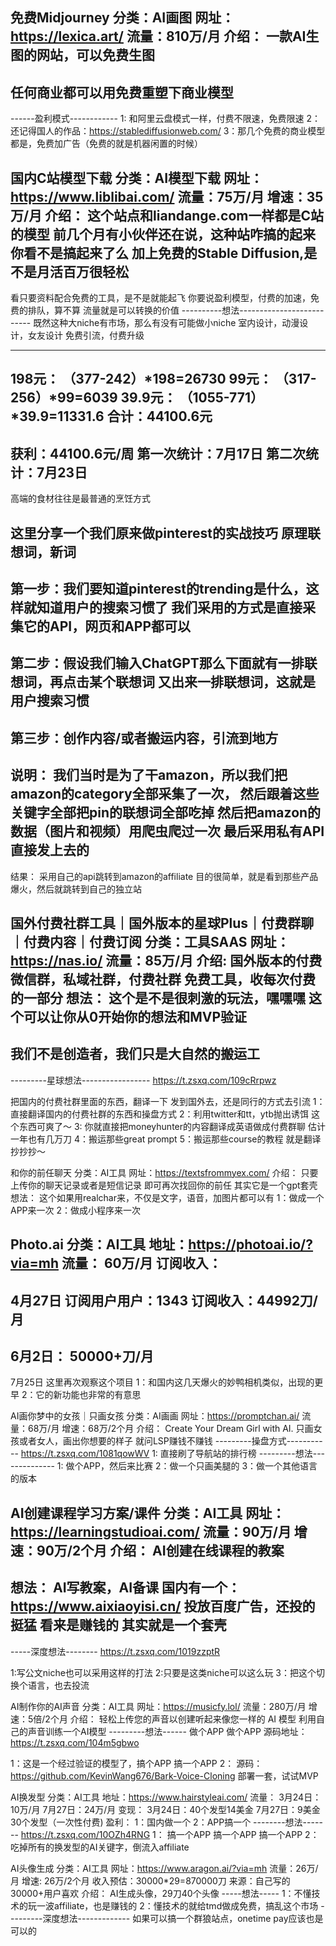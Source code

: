 免费Midjourney
分类：AI画图
网址：https://lexica.art/
流量：810万/月
介绍：
一款AI生图的网站，可以免费生图
-------------------------
任何商业都可以用免费重塑下商业模型
-------------------------
------盈利模式------------
1: 和阿里云盘模式一样，付费不限速，免费限速
2：还记得国人的作品：https://stablediffusionweb.com/
3：那几个免费的商业模型都是，免费加广告（免费的就是机器闲置的时候）

国内C站模型下载
分类：AI模型下载
网址：https://www.liblibai.com/
流量：75万/月
增速：35万/月
介绍：
这个站点和liandange.com一样都是C站的模型
前几个月有小伙伴还在说，这种站咋搞的起来
你看不是搞起来了么
加上免费的Stable Diffusion,是不是月活百万很轻松
---------------------------------------
看只要资料配合免费的工具，是不是就能起飞
你要说盈利模型，付费的加速，免费的排队，算不算
流量就是可以转换的价值
----------想法--------------------------
既然这种大niche有市场，那么有没有可能做小niche
室内设计，动漫设计，女友设计
免费引流，付费升级

--------------------------
198元：
（377-242）*198=26730
99元：
（317-256）*99=6039
39.9元：
（1055-771）*39.9=11331.6
合计：44100.6元
--------------------------
获利：44100.6元/周
第一次统计：7月17日
第二次统计：7月23日
--------------------------
高端的食材往往是最普通的烹饪方式


这里分享一个我们原来做pinterest的实战技巧
原理联想词，新词
------------------------------------
第一步：我们要知道pinterest的trending是什么，这样就知道用户的搜索习惯了
我们采用的方式是直接采集它的API，网页和APP都可以
------------------------------------
第二步：假设我们输入ChatGPT那么下面就有一排联想词，再点击某个联想词
又出来一排联想词，这就是用户搜索习惯
------------------------------------
第三步：创作内容/或者搬运内容，引流到地方
-----------------------------------
说明：
我们当时是为了干amazon，所以我们把amazon的category全部采集了一次，
然后跟着这些关键字全部把pin的联想词全部吃掉
然后把amazon的数据（图片和视频）用爬虫爬过一次
最后采用私有API直接发上去的
-----------------------------------
结果：
采用自己的api跳转到amazon的affiliate
目的很简单，就是看到那些产品爆火，然后就跳转到自己的独立站


国外付费社群工具｜国外版本的星球Plus｜付费群聊｜付费内容｜付费订阅
分类：工具SAAS
网址：https://nas.io/
流量：85万/月
介绍:
国外版本的付费微信群，私域社群，付费社群
免费工具，收每次付费的一部分
想法：
这个是不是很刺激的玩法，嘿嘿嘿
这个可以让你从0开始你的想法和MVP验证
-----------------------
我们不是创造者，我们只是大自然的搬运工
-----------------------
---------星球想法-----------------
https://t.zsxq.com/109cRrpwz

把国内的付费社群里面的东西，翻译一下
发到国外去，还是同行的方式去引流
1：直接翻译国内的付费社群的东西和操盘方式
2：利用twitter和tt，ytb抛出诱饵
这个东西可爽了～
3: 你就直接把moneyhunter的内容翻译成英语做成付费群聊
估计一年也有几万刀
4：搬运那些great prompt
5：搬运那些course的教程
就是翻译抄抄抄～

和你的前任聊天
分类：AI工具
网址：https://textsfrommyex.com/
介绍：
只要上传你的聊天记录或者是短信记录
即可再次找回你的前任
其实它是一个gpt套壳
想法：
这个如果用realchar来，不仅是文字，语音，加图片都可以有
1：做成一个APP来一次
2：做成小程序来一次



Photo.ai
分类：AI工具
地址：https://photoai.io/?via=mh
流量： 60万/月
订阅收入：
------
4月27日
订阅用户用户：1343
订阅收入：44992刀/月
-------
6月2日：
50000+刀/月
-------
7月25日
这里再次观察这个项目
1：和国内这几天爆火的妙鸭相机类似，出现的更早
2：它的新功能也非常的有意思

AI画你梦中的女孩｜只画女孩
分类：AI画画
网址：https://promptchan.ai/
流量：68万/月
增速：68万/2个月
介绍：
Create Your Dream Girl with AI.
只画女孩或者女人，画出你想要的样子
就问LSP赚钱不赚钱
---------操盘方式-----------
https://t.zsxq.com/1081qowWV
1: 直接刷了导航站的排行榜
---------想法--------------
1: 做个APP，然后来比赛
2：做一个只画美腿的
3：做一个其他语言的版本

AI创建课程学习方案/课件
分类：AI工具
网址：https://learningstudioai.com/
流量：90万/月
增速：90万/2个月
介绍：
AI创建在线课程的教案
-------------------
想法：
AI写教案，AI备课
国内有一个：https://www.aixiaoyisi.cn/
投放百度广告，还投的挺猛
看来是赚钱的
其实就是一个套壳
--------------------
-----深度想法--------
https://t.zsxq.com/1019zzptR

1:写公文niche也可以采用这样的打法
2:只要是这类niche可以这么玩
3：把这个切换个语言，也去投流

AI制作你的AI声音
分类：AI工具
网址：https://musicfy.lol/
流量：280万/月
增速：5倍/2个月
介绍：
轻松上传您的声音以创建听起来像您一样的 AI 模型
利用自己的声音训练一个AI模型
---------想法------
做个APP
做个APP
源码地址：
https://t.zsxq.com/104m5gbwo

1：这是一个经过验证的模型了，搞个APP
搞一个APP
2：
源码：https://github.com/KevinWang676/Bark-Voice-Cloning
部署一套，试试MVP

AI换发型
分类：AI工具
地址：https://www.hairstyleai.com/
流量：
3月24日：10万/月
7月27日：24万/月
变现：
3月24日：40个发型14美金
7月27日：9美金30个发型（一次性付费)
盈利：
1：国内做一个
2：APP搞一个
--------想法-------
https://t.zsxq.com/10OZh4RNG
1：
搞一个APP
搞一个APP
搞一个APP
2：吃掉所有的换发型的AI关键字，倒流入affiliate

AI头像生成
分类：AI工具
网址：https://www.aragon.ai/?via=mh
流量：26万/月
增速: 26万/2个月
收入预估：30000*29=870000刀
来源：自己写的30000+用户喜欢
介绍：
AI生成头像，29刀40个头像
-----想法-----
1：不懂技术的玩一波affiliate，也是赚钱的
2：懂技术的就给tmd做成免费，搞乱这个市场
---------深度想法-------------
如果可以搞一个群狼站点，onetime pay应该也是可以的


